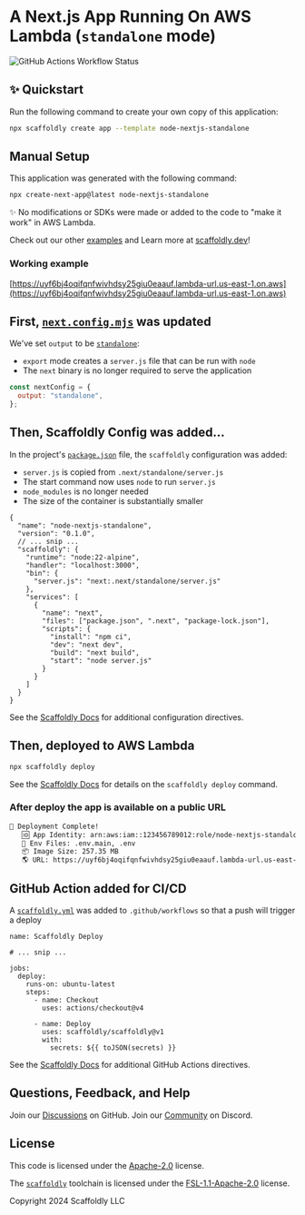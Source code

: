 # A Next.js App Running On AWS Lambda (`standalone` mode)

![GitHub Actions Workflow Status](https://img.shields.io/github/actions/workflow/status/scaffoldly/scaffoldly-examples/scaffoldly.yml?branch=node-nextjs-standalone&link=https%3A%2F%2Fgithub.com%2Fscaffoldly%2Fscaffoldly-examples%2Factions)

## ✨ Quickstart

Run the following command to create your own copy of this application:

```bash
npx scaffoldly create app --template node-nextjs-standalone
```

## Manual Setup

This application was generated with the following command:

```bash
npx create-next-app@latest node-nextjs-standalone
```

✨ No modifications or SDKs were made or added to the code to "make it work" in AWS Lambda.

Check out our other [examples](https://github.com/scaffoldly/scaffoldly-examples) and Learn more at [scaffoldly.dev](https://scaffoldly.dev)!

### Working example

[https://uyf6bj4oqifqnfwivhdsy25giu0eaauf.lambda-url.us-east-1.on.aws](https://uyf6bj4oqifqnfwivhdsy25giu0eaauf.lambda-url.us-east-1.on.aws)

## First, [`next.config.mjs`](next.config.mjs) was updated

We've set `output` to be [`standalone`](https://nextjs.org/docs/pages/api-reference/next-config-js/output):

- `export` mode creates a `server.js` file that can be run with `node`
- The `next` binary is no longer required to serve the application

```js
const nextConfig = {
  output: "standalone",
};
```

## Then, Scaffoldly Config was added...

In the project's [`package.json`](package.json) file, the `scaffoldly` configuration was added:

- `server.js` is copied from `.next/standalone/server.js`
- The start command now uses `node` to run `server.js`
- `node_modules` is no longer needed
- The size of the container is substantially smaller

```jsonc
{
  "name": "node-nextjs-standalone",
  "version": "0.1.0",
  // ... snip ...
  "scaffoldly": {
    "runtime": "node:22-alpine",
    "handler": "localhost:3000",
    "bin": {
      "server.js": "next:.next/standalone/server.js"
    },
    "services": [
      {
        "name": "next",
        "files": ["package.json", ".next", "package-lock.json"],
        "scripts": {
          "install": "npm ci",
          "dev": "next dev",
          "build": "next build",
          "start": "node server.js"
        }
      }
    ]
  }
}
```

See the [Scaffoldly Docs](https://scaffoldly.dev/docs/config/) for additional configuration directives.

## Then, deployed to AWS Lambda

```bash
npx scaffoldly deploy
```

See the [Scaffoldly Docs](https://scaffoldly.dev/docs/cli/#scaffoldly-deploy) for details on the `scaffoldly deploy` command.

### After deploy the app is available on a public URL

```bash
🚀 Deployment Complete!
   🆔 App Identity: arn:aws:iam::123456789012:role/node-nextjs-standalone-5d74f9cd
   📄 Env Files: .env.main, .env
   📦 Image Size: 257.35 MB
   🌎 URL: https://uyf6bj4oqifqnfwivhdsy25giu0eaauf.lambda-url.us-east-1.on.aws
```

## GitHub Action added for CI/CD

A [`scaffoldly.yml`](.github/workflows/scaffoldly.yml) was added to `.github/workflows` so that a push will trigger a deploy

```
name: Scaffoldly Deploy

# ... snip ...

jobs:
  deploy:
    runs-on: ubuntu-latest
    steps:
      - name: Checkout
        uses: actions/checkout@v4

      - name: Deploy
        uses: scaffoldly/scaffoldly@v1
        with:
          secrets: ${{ toJSON(secrets) }}
```

See the [Scaffoldly Docs](https://scaffoldly.dev/docs/gha/) for additional GitHub Actions directives.

## Questions, Feedback, and Help

Join our [Discussions](https://github.com/scaffoldly/scaffoldly/discussions) on GitHub.
Join our [Community](https://scaffoldly.dev/community) on Discord.

## License

This code is licensed under the [Apache-2.0](LICENSE.md) license.

The [`scaffoldly`](https://github.com/scaffoldly/scaffoldly) toolchain is licensed under the [FSL-1.1-Apache-2.0](https://github.com/scaffoldly/scaffoldly?tab=License-1-ov-file) license.

Copyright 2024 Scaffoldly LLC
